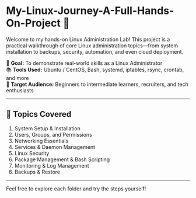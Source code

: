 # My-Linux-Journey-A-Full-Hands-On-Project 🚀 

Welcome to my hands-on Linux Administration Lab! This project is a practical walkthrough of core Linux administration topics—from system installation to backups, security, automation, and even cloud deployment.

🎯 **Goal:** To demonstrate real-world skills as a Linux Administrator  
📚 **Tools Used:** Ubuntu / CentOS, Bash, systemd, iptables, rsync, crontab, and more  
🔧 **Target Audience:** Beginners to intermediate learners, recruiters, and tech enthusiasts  

---

## 📁 Topics Covered

1. System Setup & Installation  
2. Users, Groups, and Permissions  
3. Networking Essentials  
4. Services & Daemon Management  
5. Linux Security  
6. Package Management & Bash Scripting  
7. Monitoring & Log Management  
8. Backups & Restore  

---

Feel free to explore each folder and try the steps yourself!

